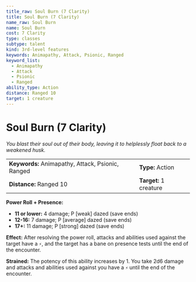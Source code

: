 ```yaml
---
title_raw: Soul Burn (7 Clarity)
title: Soul Burn (7 Clarity)
name_raw: Soul Burn
name: Soul Burn
cost: 7 Clarity
type: classes
subtype: talent
kind: 3rd-level features
keywords: Animapathy, Attack, Psionic, Ranged
keyword_list:
  - Animapathy
  - Attack
  - Psionic
  - Ranged
ability_type: Action
distance: Ranged 10
target: 1 creature
---
```


# Soul Burn (7 Clarity)

*You blast their soul out of their body, leaving it to helplessly float back to a weakened husk.*

|                                                   |                        |
| :------------------------------------------------ | :--------------------- |
| **Keywords:** Animapathy, Attack, Psionic, Ranged | **Type:** Action       |
| **Distance:** Ranged 10                           | **Target:** 1 creature |

**Power Roll + Presence:**

- **11 or lower:** 4 damage; P \[weak\] dazed (save ends)
- **12-16:** 7 damage; P \[average\] dazed (save ends)
- **17+:** 11 damage; P \[strong\] dazed (save ends)

**Effect:** After resolving the power roll, attacks and abilities used against the target have a `⚡`, and the target has a bane on presence tests until the end of the encounter.

**Strained:** The potency of this ability increases by 1. You take 2d6 damage and attacks and abilities used against you have a `⚡` until the end of the encounter.
